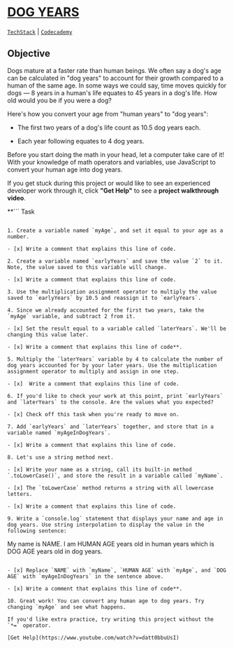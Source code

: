 # [DOG YEARS](https://drive.google.com/file/d/1MbZ3qizIX4vWlWta-pL_34Pd7PHb2ham/view?usp=sharing)
[`TechStack`](https://techstack.surge.sh) | [`Codecademy`](http://ssqt.co/mQfpbL0)

## Objective

Dogs mature at a faster rate than human beings. We often say a dog's age can be calculated in "dog years" to account for their growth compared to a human of the same age. In some ways we could say, time moves quickly for dogs — 8 years in a human's life equates to 45 years in a dog's life. How old would you be if you were a dog?

Here's how you convert your age from "human years" to "dog years":

- The first two years of a dog's life count as 10.5 dog years each.

- Each year following equates to 4 dog years.

Before you start doing the math in your head, let a computer take care of it! With your knowledge of math operators and variables, use JavaScript to convert your human age into dog years.

If you get stuck during this project or would like to see an experienced developer work through it, click **"Get Help"** to see a **project walkthrough video**.

**```
Task
```**

1. Create a variable named `myAge`, and set it equal to your age as a number.

- [x] Write a comment that explains this line of code.

2. Create a variable named `earlyYears` and save the value `2` to it. Note, the value saved to this variable will change.

- [x] Write a comment that explains this line of code.

3. Use the multiplication assignment operator to multiply the value saved to `earlyYears` by 10.5 and reassign it to `earlyYears`.

4. Since we already accounted for the first two years, take the `myAge` variable, and subtract 2 from it.

- [x] Set the result equal to a variable called `laterYears`. We'll be changing this value later.

- [x] Write a comment that explains this line of code**.

5. Multiply the `laterYears` variable by 4 to calculate the number of dog years accounted for by your later years. Use the multiplication assignment operator to multiply and assign in one step.

- [x]  Write a comment that explains this line of code.

6. If you'd like to check your work at this point, print `earlyYears` and `laterYears` to the console. Are the values what you expected?

- [x] Check off this task when you're ready to move on.

7. Add `earlyYears` and `laterYears` together, and store that in a variable named `myAgeInDogYears`.

- [x] Write a comment that explains this line of code.
 
8. Let's use a string method next.

- [x] Write your name as a string, call its built-in method `.toLowerCase()`, and store the result in a variable called `myName`.

- [x] The `toLowerCase` method returns a string with all lowercase letters.

- [x] Write a comment that explains this line of code.

9. Write a `console.log` statement that displays your name and age in dog years. Use string interpolation to display the value in the following sentence:

```
My name is NAME. I am HUMAN AGE years old in human years which is DOG AGE years old in dog years.
```

- [x] Replace `NAME` with `myName`, `HUMAN AGE` with `myAge`, and `DOG AGE` with `myAgeInDogYears` in the sentence above.

- [x] Write a comment that explains this line of code**.

10. Great work! You can convert any human age to dog years. Try changing `myAge` and see what happens.

If you'd like extra practice, try writing this project without the `*=` operator.

[Get Help](https://www.youtube.com/watch?v=datt0bbuUsI)
